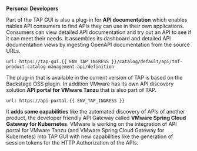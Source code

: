 **Persona: Developers**

Part of the TAP GUI is also a plug-in for **API documentation** which enables nables API consumers to find APIs they can use in their own applications. Consumers can view detailed API documentation and try out an API to see if it can meet their needs. It assembles its dashboard and detailed API documentation views by ingesting OpenAPI documentation from the source URLs. 
```dashboard:open-url
url: https://tap-gui.{{ ENV_TAP_INGRESS }}/catalog/default/api/tmf-product-catalog-management-api/definition
```

The plug-in that is available in the current version of TAP is based on the Backstage OSS plugin. In addition VMware has its own API discovery solution **API portal for VMware Tanzu** that is also part of TAP.
```dashboard:open-url
url: https://api-portal.{{ ENV_TAP_INGRESS }}
```
It **adds some capabilities** like the automated discovery of APIs of another product, the developer friendly API Gateway called **VMware Spring Cloud Gateway for Kubernetes**.
VMware is working on the integration of API portal for VMware Tanzu (and VMware Spring Cloud Gateway for Kubernetes) into TAP GUI with new capabilities like the generation of session tokens for the HTTP Authorization of the APIs.

